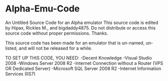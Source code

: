 # Alpha-Emu-Code
An Untitled Source Code for an Alpha emulator
This source code is edited by Hipax, Rickles M., and bigdaddy4875.
Do not distribute or access this source code without proper permissions. Thanks.

This source code has been made for an emulator that is un-named, un-listed, and will not be released for a while.

TO SET UP THIS CODE, YOU NEED:
-Decent Knowledge
-Visual Studio 2008
-Windows Server 2008 R2
-Internet Connection without a Router (VPS OR Dedicated Server)
-Microsoft SQL Server 2008 R2
-Internet Information Services (IIS7)

